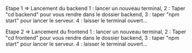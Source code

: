 Etape 1 => Lancement du backend
1 : lancer un nouveau terminal,
2 : Taper "cd backend" pour vous rendre dans le dossier backend,
3 : taper "npm start" pour lancer le serveur.
4 : laisser le terminal ouvert...

Etape 2 => Lancement du frontend
1 : lancer un nouveau terminal,
2 : Taper "cd frontend" pour vous rendre dans le dossier backend,
3 : taper "npm start" pour lancer le serveur.
4 : laisser le terminal ouvert...